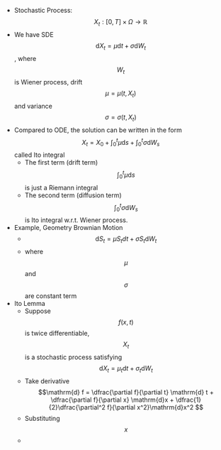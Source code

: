 - Stochastic Process: $$X_t: [0, T]\times \Omega\to \mathbb{R}$$
- We have SDE $$\mathrm{d}X_t = \mu \mathrm{d}t + \sigma \mathrm{d}W_t$$, where $$W_t$$ is Wiener process, drift $$\mu = \mu(t, X_t)$$ and variance $$\sigma = \sigma(t, X_t)$$
- Compared to ODE, the solution can be written in the form $$X_t = X_0 + \int_{0}^t \mu \mathrm{d}s+ \int_{0}^t\sigma \mathrm{d}W_s$$ called Ito integral
	- The first term (drift term) $$\int_0^t\mu \mathrm{d}s$$ is just a Riemann integral
	- The second term (diffusion term) $$\int_0^t\sigma \mathrm{d} W_s$$ is Ito integral w.r.t. Wiener process.
- Example, Geometry Brownian Motion
	- $$\mathrm{d}S_t = \mu S_tdt + \sigma S_t \mathrm{d}W_t$$
	- where $$\mu$$ and $$\sigma$$ are constant term
- Ito Lemma
	- Suppose $$f(x, t)$$ is twice differentiable, $$X_t$$ is a stochastic process satisfying $$\mathrm{d}X_t = \mu_t\mathrm{d} t+\sigma_t \mathrm{d} W_t$$
	- Take derivative $$\mathrm{d} f = \dfrac{\partial f}{\partial t} \mathrm{d} t + \dfrac{\partial f}{\partial x} \mathrm{d}x + \dfrac{1}{2}\dfrac{\partial^2 f}{\partial x^2}\mathrm{d}x^2 $$
	- Substituting $$x$$
	-